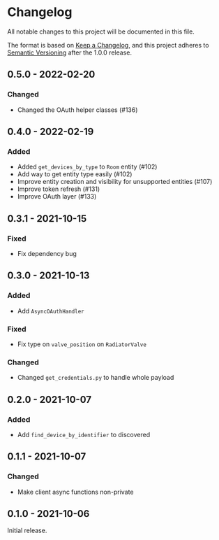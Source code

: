 # Changelog

All notable changes to this project will be documented in this file.

The format is based on [Keep a Changelog](https://keepachangelog.com/en/1.0.0/),
and this project adheres to [Semantic Versioning](https://semver.org/spec/v2.0.0.html) after the 1.0.0 release.

## 0.5.0 - 2022-02-20

### Changed

-   Changed the OAuth helper classes (#136)

## 0.4.0 - 2022-02-19

### Added

-   Added `get_devices_by_type` to `Room` entity (#102)
-   Add way to get entity type easily  (#102)
-   Improve entity creation and visibility for unsupported entities (#107)
-   Improve token refresh (#131)
-   Improve OAuth layer (#133)

## 0.3.1 - 2021-10-15

### Fixed

-   Fix dependency bug

## 0.3.0 - 2021-10-13

### Added

-   Add `AsyncOAuthHandler`

### Fixed

-   Fix type on `valve_position` on `RadiatorValve`

### Changed

-   Changed `get_credentials.py` to handle whole payload

## 0.2.0 - 2021-10-07

### Added

-   Add `find_device_by_identifier` to discovered

## 0.1.1 - 2021-10-07

### Changed

-   Make client async functions non-private

## 0.1.0 - 2021-10-06

Initial release.
